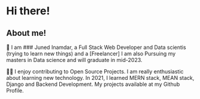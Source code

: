 # Hi there!

## About me!

👦 I am ### Juned Inamdar, a Full Stack Web Developer and Data scientis (trying to learn new things) and a [Freelancer] I am also Pursuing my masters in Data science and will graduate in mid-2023.

👨‍💻 I enjoy contributing to Open Source Projects. I am really enthusiastic about learning new technology. In 2021, I learned MERN stack, MEAN stack, Django and Backend Development. My projects available at my Github Profile.
